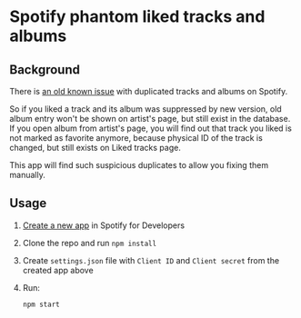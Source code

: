 # Spotify phantom liked tracks and albums

## Background

There is [an old known issue](https://community.spotify.com/t5/Live-Ideas/All-Platforms-Consolidate-duplicates/idi-p/4829023) with duplicated tracks and albums on Spotify.

So if you liked a track and its album was suppressed by new version, old album entry won't be shown on artist's page, but still exist in the database. If you open album from artist's page, you will find out that track you liked is not marked as favorite anymore, because physical ID of the track is changed, but still exists on Liked tracks page.

This app will find such suspicious duplicates to allow you fixing them manually.

## Usage

1. [Create a new app](https://developer.spotify.com/documentation/web-api/concepts/apps) in Spotify for Developers
2. Clone the repo and run `npm install`
3. Create `settings.json` file with `Client ID` and `Client secret` from the created app above
4. Run:

   ```sh
   npm start
   ```

